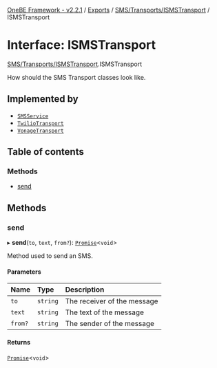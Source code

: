 [OneBE Framework - v2.2.1](../README.md) / [Exports](../modules.md) / [SMS/Transports/ISMSTransport](../modules/SMS_Transports_ISMSTransport.md) / ISMSTransport

# Interface: ISMSTransport

[SMS/Transports/ISMSTransport](../modules/SMS_Transports_ISMSTransport.md).ISMSTransport

How should the SMS Transport classes look like.

## Implemented by

- [`SMSService`](../classes/SMS_SMSService.SMSService.md)
- [`TwilioTransport`](../classes/SMS_Transports_TwilioTransport.TwilioTransport.md)
- [`VonageTransport`](../classes/SMS_Transports_VonageTransport.VonageTransport.md)

## Table of contents

### Methods

- [send](SMS_Transports_ISMSTransport.ISMSTransport.md#send)

## Methods

### send

▸ **send**(`to`, `text`, `from?`): [`Promise`]( https://developer.mozilla.org/en-US/docs/Web/JavaScript/Reference/Global_Objects/Promise )<`void`\>

Method used to send an SMS.

#### Parameters

| Name | Type | Description |
| :------ | :------ | :------ |
| `to` | `string` | The receiver of the message |
| `text` | `string` | The text of the message |
| `from?` | `string` | The sender of the message |

#### Returns

[`Promise`]( https://developer.mozilla.org/en-US/docs/Web/JavaScript/Reference/Global_Objects/Promise )<`void`\>
